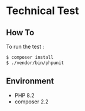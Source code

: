 # Technical Test

## How To

To run the test :
```bash
$ composer install
$ ./vendor/bin/phpunit
```

## Environment
- PHP 8.2
- composer 2.2